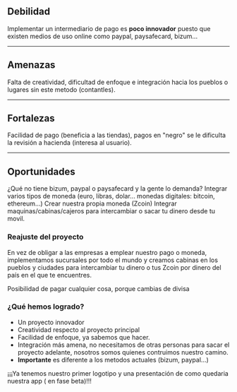 ## Debilidad
Implementar un intermediario de pago es **poco innovador** puesto que existen medios de uso online como paypal, paysafecard, bizum...
***
## Amenazas 
Falta de creatividad, dificultad de enfoque e integración hacia los pueblos o lugares sin este metodo (contantles).
***
## Fortalezas
Facilidad de pago (beneficia a las tiendas), pagos en "negro" se le dificulta la revisión a hacienda (interesa al usuario).
***
## Oportunidades
¿Qué no tiene bizum, paypal o paysafecard y la gente lo demanda?
Integrar varios tipos de moneda (euro, libras, dolar... monedas digitales: bitcoin, ethereum...) 
Crear nuestra propia moneda (Zcoin) 
Integrar maquinas/cabinas/cajeros para intercambiar o sacar tu dinero desde tu movil.

### Reajuste del proyecto
En vez de obligar a las empresas a emplear nuestro pago o moneda, implementamos sucursales por todo el mundo y creamos cabinas en los pueblos y ciudades para intercambiar tu dinero o tus Zcoin por dinero del país en el que te encuentres.

Posibilidad de pagar cualquier cosa, porque cambias de divisa

### ¿Qué hemos logrado?

- Un proyecto innovador
- Creatividad respecto al proyecto principal
- Facilidad de enfoque, ya sabemos que hacer.
- Integración más amena, no necesitamos de otras personas para sacar el proyecto adelante, nosotros somos quienes contruimos nuestro camino.
- **Importante** es diferente a los metodos actuales (bizum, paypal...)


¡¡¡Ya tenemos nuestro primer logotipo y una presentación de como quedaria nuestra app ( en fase beta)!!!
